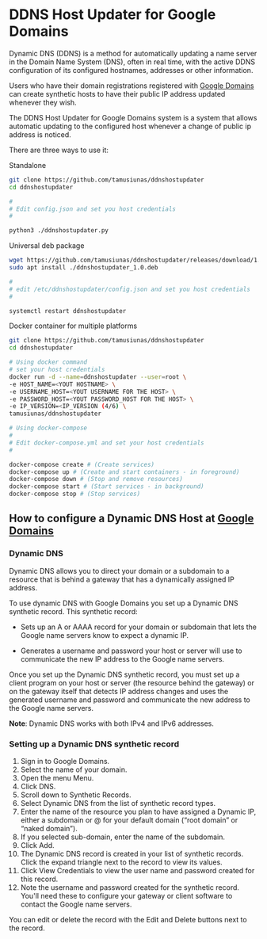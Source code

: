 # DDNS Host Updater for Google Domains

Dynamic DNS (DDNS) is a method for automatically updating a name server in the Domain Name System (DNS), often in real time, with the active DDNS configuration of its configured hostnames, addresses or other information.

Users who have their domain registrations registered with [Google Domains](https://domains.google.com/registrar/) can create synthetic hosts to have their public IP address updated whenever they wish.

The DDNS Host Updater for Google Domains system is a system that allows automatic updating to the configured host whenever a change of public ip address is noticed.

There are three ways to use it:

Standalone
```bash
git clone https://github.com/tamusiunas/ddnshostupdater
cd ddnshostupdater

#
# Edit config.json and set you host credentials
#

python3 ./ddnshostupdater.py
```

Universal deb package

```bash
wget https://github.com/tamusiunas/ddnshostupdater/releases/download/1.0/ddnshostupdater_1.0.deb
sudo apt install ./ddnshostupdater_1.0.deb

#
# edit /etc/ddnshostupdater/config.json and set you host credentials
#

systemctl restart ddnshostupdater

```

Docker container for multiple platforms

```bash
git clone https://github.com/tamusiunas/ddnshostupdater
cd ddnshostupdater

# Using docker command
# set your host credentials
docker run -d --name=ddnshostupdater --user=root \
-e HOST_NAME=<YOUT HOSTNAME> \
-e USERNAME_HOST=<YOUT USERNAME FOR THE HOST> \
-e PASSWORD_HOST=<YOUT PASSWORD_HOST FOR THE HOST> \
-e IP_VERSION=<IP_VERSION (4/6) \
tamusiunas/ddnshostupdater

# Using docker-compose
#
# Edit docker-compose.yml and set your host credentials
#

docker-compose create # (Create services)
docker-compose up # (Create and start containers - in foreground)
docker-compose down # (Stop and remove resources)
docker-compose start # (Start services - in background)
docker-compose stop # (Stop services)
```


## How to configure a Dynamic DNS Host at [Google Domains](https://support.google.com/domains/answer/6147083?hl=en)

### Dynamic DNS

Dynamic DNS allows you to direct your domain or a subdomain to a resource that is behind a gateway that has a dynamically assigned IP address.

To use dynamic DNS with Google Domains you set up a Dynamic DNS synthetic record. This synthetic record:

- Sets up an A or AAAA record for your domain or subdomain that lets the Google name servers know to expect a dynamic IP.

- Generates a username and password your host or server will use to communicate the new IP address to the Google name servers.

Once you set up the Dynamic DNS synthetic record, you must set up a client program on your host or server (the resource behind the gateway) or on the gateway itself that detects IP address changes and uses the generated username and password and communicate the new address to the Google name servers.

**Note**: Dynamic DNS works with both IPv4 and IPv6 addresses. 

### Setting up a Dynamic DNS synthetic record

1. Sign in to Google Domains.
2. Select the name of your domain.
3. Open the menu Menu.
4. Click DNS.
5. Scroll down to Synthetic Records.
6. Select Dynamic DNS from the list of synthetic record types.
7. Enter the name of the resource you plan to have assigned a Dynamic IP, either a subdomain or @ for your default domain (“root domain” or “naked domain”).
8. If you selected sub-domain, enter the name of the subdomain.
9. Click Add.
10. The Dynamic DNS record is created in your list of synthetic records. Click the expand triangle next to the record to view its values.
11. Click View Credentials to view the user name and password created for this record.
12. Note the username and password created for the synthetic record. You'll need these to configure your gateway or client software to contact the Google name servers.

You can edit or delete the record with the Edit and Delete buttons next to the record.
